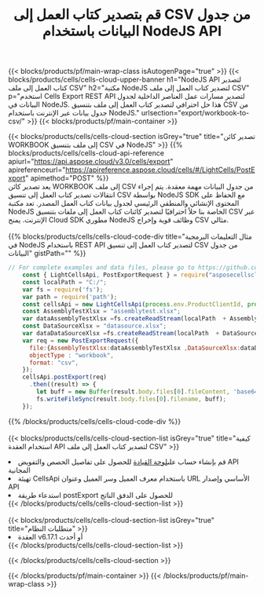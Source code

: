 ﻿---
title:  قم بتصدير كتاب العمل إلى CSV من جدول البيانات باستخدام NodeJS API
description: Aspose.Cells Cloud REST API يدعم تصدير ملف Excel وكائنات داخلية لأنواع ملفات النسق. SDK يدعم أنواع لغات التطوير. وهي تشمل Android و C# و Go و Java و NodeJS و Perl و PHP و Python و Ruby و swift.
url: /ar/nodejs/export/workbook-to-csv/
---
{{< blocks/products/pf/main-wrap-class isAutogenPage="true" >}}
{{< blocks/products/cells/cells-cloud-upper-banner h1="NodeJS API لتصدير كتاب العمل إلى ملف CSV" h2="مكتبة NodeJS لتصدير كتاب العمل إلى ملف CSV" p="استخدم Cells Export REST API لتصدير مسارات عمل العناصر الداخلية لجدول البيانات في NodeJS. هذا حل احترافي لتصدير كتاب العمل إلى ملف بتنسيق CSV من جدول بيانات عبر الإنترنت باستخدام NodeJS." urlsection="export/workbook-to-csv/" >}}
{{< blocks/products/pf/main-container >}}

{{< blocks/products/cells/cells-cloud-section isGrey="true" title="تصدير كائن WORKBOOK إلى ملف بتنسيق CSV في NodeJS" >}}
{{% blocks/products/cells/cells-cloud-api-reference apiurl="https://api.aspose.cloud/v3.0/cells/export" apireferenceurl="https://apireference.aspose.cloud/cells/#/LightCells/PostExport" apimethod="POST" %}}
<br/>
يعد تصدير كائن WORKBOOK إلى ملف CSV من جدول البيانات مهمة معقدة. يتم إجراء انتقالات تصدير كتاب العمل إلى تنسيق CSV بواسطة NodeJS SDK مع الحفاظ على المحتوى الإنشائي والمنطقي الرئيسي لجدول بيانات كتاب العمل المصدر. تعد مكتبة NodeJS الخاصة بنا حلاً احترافيًا لتصدير كائنات كتاب العمل إلى ملفات بتنسيق CSV عبر الإنترنت. يمنح Cloud SDK مطوري NodeJS وظائف قوية وإخراج CSV مثالي.
<br/>
<br/>
{{% blocks/products/cells/cells-cloud-code-div title="مثال التعليمات البرمجية في NodeJS باستخدام REST API لتصدير كتاب العمل إلى تنسيق CSV من جدول البيانات" gistPath="" %}}
  
```js
// For complete examples and data files, please go to https://github.com/aspose-cells-cloud/aspose-cells-cloud-node/
    const { LightCellsApi, PostExportRequest } = require("asposecellscloud");
    const localPath = "C:/";
    var fs = require('fs');
    var path = require('path');
    const cellsApi = new LightCellsApi(process.env.ProductClientId, process.env.ProductClientSecret);
    const AssemblyTestXlsx = "assemblytest.xlsx";
    var dataAssemblyTestXlsx =fs.createReadStream(localPath  + AssemblyTestXlsx);
    const DataSourceXlsx = "datasource.xlsx";
    var dataDataSourceXlsx =fs.createReadStream(localPath  + DataSourceXlsx);
    var req = new PostExportRequest({
      file:{AssemblyTestXlsx:dataAssemblyTestXlsx ,DataSourceXlsx:dataDataSourceXlsx },
      objectType : "workbook",
      format: "csv",
    });
    cellsApi.postExport(req)
      .then((result) => {
        let buff = new Buffer(result.body.files[0].fileContent, 'base64');
        fs.writeFileSync(result.body.files[0].filename, buff);
    });
```
   
{{% /blocks/products/cells/cells-cloud-code-div %}}
<br/>
<br/>
{{< blocks/products/cells/cells-cloud-section-list isGrey="true" title="كيفية استخدام العقدة API لتصدير كتاب العمل إلى ملف CSV" >}}
<li> قم بإنشاء حساب على<a href="https://dashboard.aspose.cloud/">لوحة القيادة</a> للحصول على تفاصيل الحصص والتفويض API المجانية</li>
<li>تهيئة CellsApi باستخدام معرف العميل وسر العميل وعنوان URL الأساسي وإصدار API</li>
<li>استدعاء طريقة postExport للحصول على الدفق الناتج</li>
{{< /blocks/products/cells/cells-cloud-section-list >}}
<br/>
<br/>
{{< blocks/products/cells/cells-cloud-section-list isGrey="true" title="متطلبات النظام" >}}
<li>العقدة v6.17.1 أو أحدث</li>
{{< /blocks/products/cells/cells-cloud-section-list >}}

{{< /blocks/products/cells/cells-cloud-section >}}

{{< /blocks/products/pf/main-container >}}
{{< /blocks/products/pf/main-wrap-class >}}
